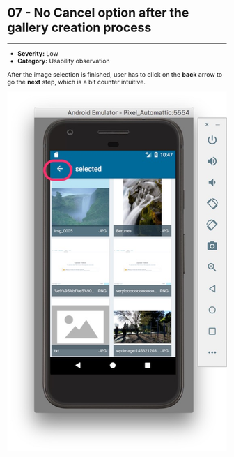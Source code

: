 # 07 - No Cancel option after the gallery creation process
----
- **Severity:** Low
- **Category:** Usability observation

After the image selection is finished, user has to click on the **back** arrow to go the **next** step, which is a bit counter intuitive.

![](/assets/nodone.jpg)

